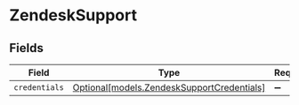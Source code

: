 # ZendeskSupport


## Fields

| Field                                                                                | Type                                                                                 | Required                                                                             | Description                                                                          |
| ------------------------------------------------------------------------------------ | ------------------------------------------------------------------------------------ | ------------------------------------------------------------------------------------ | ------------------------------------------------------------------------------------ |
| `credentials`                                                                        | [Optional[models.ZendeskSupportCredentials]](../models/zendesksupportcredentials.md) | :heavy_minus_sign:                                                                   | N/A                                                                                  |